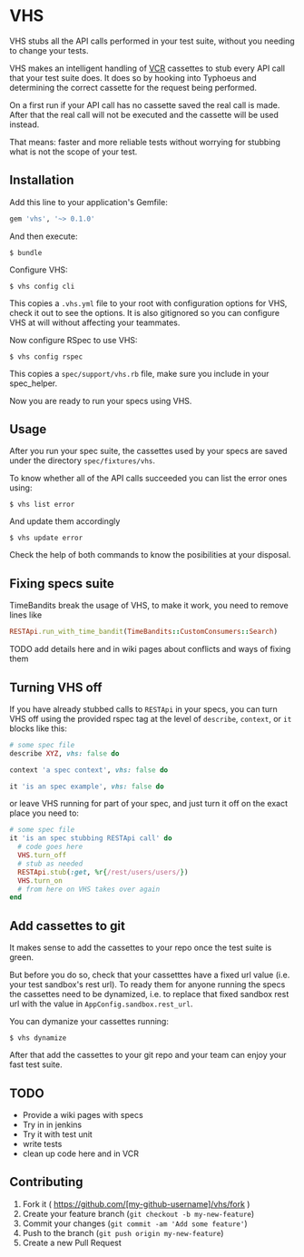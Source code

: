 # VHS

VHS stubs all the API calls performed in your test suite, without you needing
to change your tests.

VHS makes an intelligent handling of
[VCR](https://source.xing.com/joaquin-rivera/vcr) cassettes to
stub every API call that your test suite does. It
does so by hooking into Typhoeus and determining the correct
cassette for the request being performed.

On a first run if your API call has no cassette saved the real
call is made. After that the real call will not be executed and
the cassette will be used instead.

That means: faster and more reliable tests without worrying for
stubbing what is not the scope of your test.

## Installation

Add this line to your application's Gemfile:

```ruby
gem 'vhs', '~> 0.1.0'
```

And then execute:

    $ bundle

Configure VHS:

    $ vhs config cli

This copies a `.vhs.yml` file to your root with configuration options for VHS,
check it out to see the options. It is also gitignored so you can configure VHS
at will without affecting your teammates.

Now configure RSpec to use VHS:

    $ vhs config rspec

This copies a `spec/support/vhs.rb` file, make sure you include in your spec_helper.

Now you are ready to run your specs using VHS.

## Usage

After you run your spec suite, the cassettes used by your specs are saved under
the directory `spec/fixtures/vhs`.

To know whether all of the API calls succeeded you can list the error ones using:

    $ vhs list error

And update them accordingly

    $ vhs update error

Check the help of both commands to know the posibilities at your disposal.

## Fixing specs suite

TimeBandits break the usage of VHS, to make it work, you need to remove lines like

```ruby
RESTApi.run_with_time_bandit(TimeBandits::CustomConsumers::Search)
```

TODO add details here and in wiki pages about conflicts and ways of fixing them

## Turning VHS off

If you have already stubbed calls to `RESTApi` in your specs, you
can turn VHS off using the provided rspec tag at the level of `describe`,
`context`, or `it` blocks like this:

```ruby
# some spec file
describe XYZ, vhs: false do

context 'a spec context', vhs: false do

it 'is an spec example', vhs: false do
```

or leave VHS running for part of your spec, and just turn it off on the exact
place you need to:

```ruby
# some spec file
it 'is an spec stubbing RESTApi call' do
  # code goes here
  VHS.turn_off
  # stub as needed
  RESTApi.stub(:get, %r{/rest/users/users/})
  VHS.turn_on
  # from here on VHS takes over again
end
```

## Add cassettes to git

It makes sense to add the cassettes to your repo once the test suite is green.

But before you do so, check that your cassetttes have a fixed url value (i.e.
your test sandbox's rest url).
To ready them for anyone running the specs the cassettes need to be dynamized,
i.e. to replace that fixed sandbox rest url with the value in
`AppConfig.sandbox.rest_url`.

You can dymanize your cassettes running:

    $ vhs dynamize

After that add the cassettes to your git repo and your team can enjoy your fast
test suite.

## TODO
- Provide a wiki pages with specs
- Try in in jenkins
- Try it with test unit
- write tests
- clean up code here and in VCR

## Contributing

1. Fork it ( https://github.com/[my-github-username]/vhs/fork )
2. Create your feature branch (`git checkout -b my-new-feature`)
3. Commit your changes (`git commit -am 'Add some feature'`)
4. Push to the branch (`git push origin my-new-feature`)
5. Create a new Pull Request

